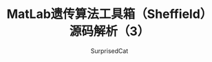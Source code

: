 ---
layout: post
title:  "MatLab遗传算法工具箱（Sheffield）源码解析（3）"
categories: Algorithm
tags:  Algorithm Matlab
author: SurprisedCat
---